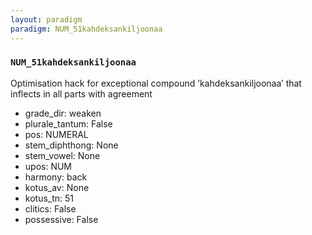 ```yaml
---
layout: paradigm
paradigm: NUM_51kahdeksankiljoonaa
---
```

### ` NUM_51kahdeksankiljoonaa `

Optimisation hack for exceptional compound ’kahdeksankiljoonaa’ that inflects in all parts with agreement
* grade_dir: weaken
* plurale_tantum: False
* pos: NUMERAL
* stem_diphthong: None
* stem_vowel: None
* upos: NUM
* harmony: back
* kotus_av: None
* kotus_tn: 51
* clitics: False
* possessive: False

